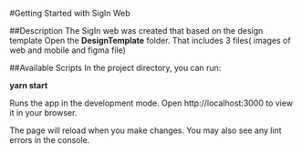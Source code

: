#Getting Started with SigIn Web

##Description
The SigIn web was created that based on the design template
Open the __DesignTemplate__ folder. That includes 3 files( images of web and mobile and figma file)

##Available Scripts
In the project directory, you can run:

__yarn start__

Runs the app in the development mode.
Open http://localhost:3000 to view it in your browser.

The page will reload when you make changes.
You may also see any lint errors in the console.


